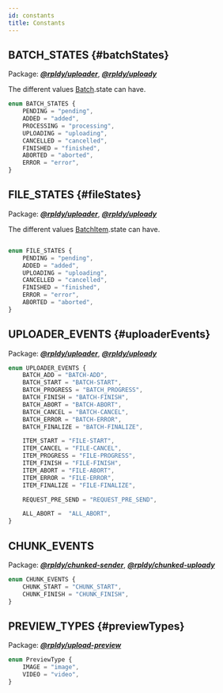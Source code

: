 ```yaml
---
id: constants
title: Constants
---
```


## BATCH_STATES {#batchStates}

Package: **_[@rpldy/uploader](../packages/rpldy-uploader)_**, **_[@rpldy/uploady](../packages/rpldy-uploady)_**

The different values [Batch](entities#batch).state can have. 

```typescript
enum BATCH_STATES {
    PENDING = "pending",
    ADDED = "added",
    PROCESSING = "processing",
    UPLOADING = "uploading",
    CANCELLED = "cancelled",
    FINISHED = "finished",
    ABORTED = "aborted",
    ERROR = "error",
}
```


## FILE_STATES {#fileStates}

Package: **_[@rpldy/uploader](../packages/rpldy-uploader)_**, **_[@rpldy/uploady](../packages/rpldy-uploady)_**

The different values [BatchItem](entities#batchitem).state can have.

```typescript

enum FILE_STATES {
    PENDING = "pending",
    ADDED = "added",
    UPLOADING = "uploading",
    CANCELLED = "cancelled",
    FINISHED = "finished",
    ERROR = "error",
    ABORTED = "aborted",
}
```

## UPLOADER_EVENTS {#uploaderEvents}

Package: **_[@rpldy/uploader](../packages/rpldy-uploader)_**, **_[@rpldy/uploady](../packages/rpldy-uploady)_**

```typescript
enum UPLOADER_EVENTS {
    BATCH_ADD = "BATCH-ADD",
    BATCH_START = "BATCH-START",
    BATCH_PROGRESS = "BATCH_PROGRESS",
    BATCH_FINISH = "BATCH-FINISH",
    BATCH_ABORT = "BATCH-ABORT",
    BATCH_CANCEL = "BATCH-CANCEL",
    BATCH_ERROR = "BATCH-ERROR",
    BATCH_FINALIZE = "BATCH-FINALIZE",

    ITEM_START = "FILE-START",
    ITEM_CANCEL = "FILE-CANCEL",
    ITEM_PROGRESS = "FILE-PROGRESS",
    ITEM_FINISH = "FILE-FINISH",
    ITEM_ABORT = "FILE-ABORT",
    ITEM_ERROR = "FILE-ERROR",
    ITEM_FINALIZE = "FILE-FINALIZE",

    REQUEST_PRE_SEND = "REQUEST_PRE_SEND",

    ALL_ABORT =  "ALL_ABORT",
}
```

## CHUNK_EVENTS

Package: **_[@rpldy/chunked-sender](../packages/rpldy-chunked-sender)_**, **_[@rpldy/chunked-uploady](../packages/rpldy-chunked-uploady)_**

```typescript
enum CHUNK_EVENTS {
    CHUNK_START = "CHUNK_START",
    CHUNK_FINISH = "CHUNK_FINISH",
}
```

## PREVIEW_TYPES {#previewTypes}

Package: **_[@rpldy/upload-preview](../packages/rpldy-upload-preview)_**

```typescript
enum PreviewType {
    IMAGE = "image",
    VIDEO = "video",
}
```
